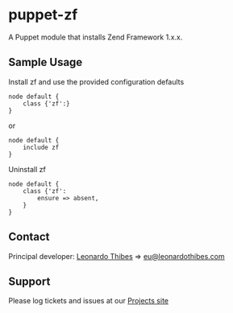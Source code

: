 puppet-zf
=========

A Puppet module that installs Zend Framework 1.x.x.

## Sample Usage
Install zf and use the provided configuration defaults
```puppet
node default {
	class {'zf':}
}
```
or
```puppet
node default {
	include zf
}
```

Uninstall zf
```puppet
node default {
	class {'zf':
		ensure => absent,
	}
}
```

Contact
-------

Principal developer:
	[Leonardo Thibes](http://leonardothibes.com) => [eu@leonardothibes.com](mailto:eu@leonardothibes.com)

Support
-------

Please log tickets and issues at our [Projects site](https://github.com/leonardothibes/puppet-zf/issues)
